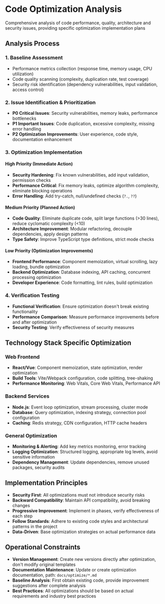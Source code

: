 # Code Optimization Analysis

Comprehensive analysis of code performance, quality, architecture and security issues, providing specific optimization implementation plans

## Analysis Process

### 1. Baseline Assessment

- Performance metrics collection (response time, memory usage, CPU utilization)
- Code quality scanning (complexity, duplication rate, test coverage)
- Security risk identification (dependency vulnerabilities, input validation, access control)

### 2. Issue Identification & Prioritization

- **P0 Critical Issues**: Security vulnerabilities, memory leaks, performance bottlenecks
- **P1 Important Issues**: Code duplication, excessive complexity, missing error handling
- **P2 Optimization Improvements**: User experience, code style, documentation enhancement

### 3. Optimization Implementation

#### High Priority (Immediate Action)

- **Security Hardening**: Fix known vulnerabilities, add input validation, permission checks
- **Performance Critical**: Fix memory leaks, optimize algorithm complexity, eliminate blocking operations
- **Error Handling**: Add try-catch, null/undefined checks (`?.`, `??`)

#### Medium Priority (Planned Action)

- **Code Quality**: Eliminate duplicate code, split large functions (>30 lines), reduce cyclomatic complexity (<10)
- **Architecture Improvement**: Modular refactoring, decouple dependencies, apply design patterns
- **Type Safety**: Improve TypeScript type definitions, strict mode checks

#### Low Priority (Optimization Improvements)

- **Frontend Performance**: Component memoization, virtual scrolling, lazy loading, bundle optimization
- **Backend Optimization**: Database indexing, API caching, concurrent processing optimization
- **Developer Experience**: Code formatting, lint rules, build optimization

### 4. Verification Testing

- **Functional Verification**: Ensure optimization doesn't break existing functionality
- **Performance Comparison**: Measure performance improvements before and after optimization
- **Security Testing**: Verify effectiveness of security measures

## Technology Stack Specific Optimization

### Web Frontend

- **React/Vue**: Component memoization, state optimization, render optimization
- **Build Tools**: Vite/Webpack configuration, code splitting, tree-shaking
- **Performance Monitoring**: Web Vitals, Core Web Vitals, Performance API

### Backend Services

- **Node.js**: Event loop optimization, stream processing, cluster mode
- **Database**: Query optimization, indexing strategy, connection pool configuration
- **Caching**: Redis strategy, CDN configuration, HTTP cache headers

### General Optimization

- **Monitoring & Alerting**: Add key metrics monitoring, error tracking
- **Logging Optimization**: Structured logging, appropriate log levels, avoid sensitive information
- **Dependency Management**: Update dependencies, remove unused packages, security audits

## Implementation Principles

- **Security First**: All optimizations must not introduce security risks
- **Backward Compatibility**: Maintain API compatibility, avoid breaking changes
- **Progressive Improvement**: Implement in phases, verify effectiveness of each step
- **Follow Standards**: Adhere to existing code styles and architectural patterns in the project
- **Data-Driven**: Base optimization strategies on actual performance data

## Operational Constraints

- **Version Management**: Create new versions directly after optimization, don't modify original templates
- **Documentation Maintenance**: Update or create optimization documentation, path: `docs/optimize/*.md`
- **Baseline Analysis**: First obtain existing code, provide improvement suggestions after complete analysis
- **Best Practices**: All optimizations should be based on actual requirements and industry best practices
